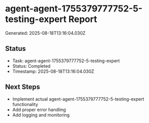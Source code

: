 # agent-agent-1755379777752-5-testing-expert Report

Generated: 2025-08-18T13:16:04.030Z

## Status
- Task: agent-agent-1755379777752-5-testing-expert
- Status: Completed
- Timestamp: 2025-08-18T13:16:04.030Z

## Next Steps
- Implement actual agent-agent-1755379777752-5-testing-expert functionality
- Add proper error handling
- Add logging and monitoring
